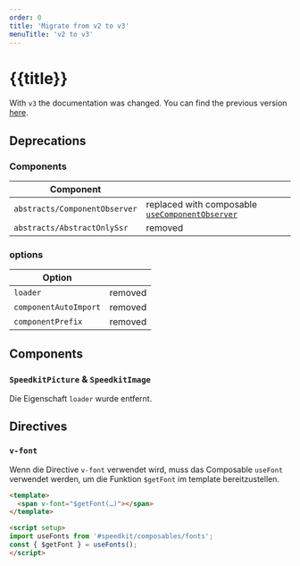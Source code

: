 ```yaml
---
order: 0
title: 'Migrate from v2 to v3'
menuTitle: 'v2 to v3'
---
```

# {{title}}

With `v3` the documentation was changed. You can find the previous version [here](https://nuxt-speedkit.grabarzundpartner.dev/).

## Deprecations

### Components

| Component                     |                                                                                      |
| ----------------------------- | ------------------------------------------------------------------------------------ |
| `abstracts/ComponentObserver` | replaced with composable [`useComponentObserver`](/composables/useComponentObserver) |
| `abstracts/AbstractOnlySsr`   | removed                                                                              |

### options

| Option                |         |
| --------------------- | ------- |
| `loader`              | removed |
| `componentAutoImport` | removed |
| `componentPrefix`     | removed |

## Components

### `SpeedkitPicture` & `SpeedkitImage`

Die Eigenschaft `loader` wurde entfernt.

## Directives

### `v-font`

Wenn die Directive `v-font` verwendet wird, muss das Composable `useFont` verwendet werden,
um die Funktion `$getFont` im template bereitzustellen.

```html
<template>
  <span v-font="$getFont(…)"></span>
</template>

<script setup>
import useFonts from '#speedkit/composables/fonts';
const { $getFont } = useFonts();
</script>
```
